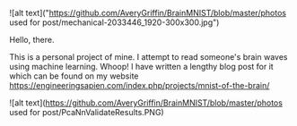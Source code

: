 ![alt text]("https://github.com/AveryGriffin/BrainMNIST/blob/master/photos used for post/mechanical-2033446_1920-300x300.jpg")

Hello, there.

This is a personal project of mine. I attempt to read someone's brain waves using machine learning. Whoop!
I have written a lengthy blog post for it which can be found on my website https://engineeringsapien.com/index.php/projects/mnist-of-the-brain/


![alt text](https://github.com/AveryGriffin/BrainMNIST/blob/master/photos used for post/PcaNnValidateResults.PNG)
